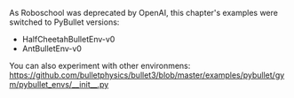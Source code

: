 As Roboschool was deprecated by OpenAI, this chapter's examples
were switched to PyBullet versions:

* HalfCheetahBulletEnv-v0
* AntBulletEnv-v0

You can also experiment with other environmens: https://github.com/bulletphysics/bullet3/blob/master/examples/pybullet/gym/pybullet_envs/__init__.py
